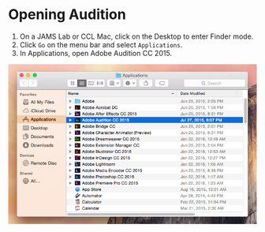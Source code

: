 # Opening Audition

1. On a JAMS Lab or CCL Mac, click on the Desktop to enter Finder mode.
2. Click `Go` on the menu bar and select `Applications`.
3. In Applications, open Adobe Audition CC 2015. 

![Opening Adobe Audition CC 2015.](/assets/opening-audition.png)

